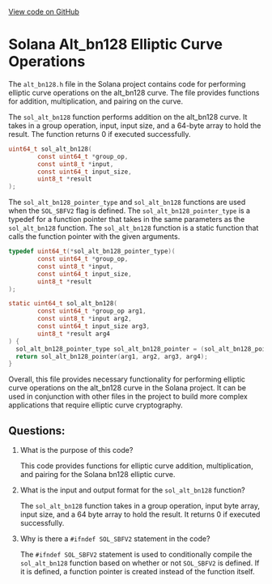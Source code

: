 [View code on GitHub](https://github.com/solana-labs/solana/blob/master/sdk/bpf/c/inc/sol/alt_bn128.h)

# Solana Alt_bn128 Elliptic Curve Operations

The `alt_bn128.h` file in the Solana project contains code for performing elliptic curve operations on the alt_bn128 curve. The file provides functions for addition, multiplication, and pairing on the curve.

The `sol_alt_bn128` function performs addition on the alt_bn128 curve. It takes in a group operation, input, input size, and a 64-byte array to hold the result. The function returns 0 if executed successfully. 

```c
uint64_t sol_alt_bn128(
        const uint64_t *group_op,
        const uint8_t *input,
        const uint64_t input_size,
        uint8_t *result
);
```

The `sol_alt_bn128_pointer_type` and `sol_alt_bn128` functions are used when the `SOL_SBFV2` flag is defined. The `sol_alt_bn128_pointer_type` is a typedef for a function pointer that takes in the same parameters as the `sol_alt_bn128` function. The `sol_alt_bn128` function is a static function that calls the function pointer with the given arguments.

```c
typedef uint64_t(*sol_alt_bn128_pointer_type)(
        const uint64_t *group_op,
        const uint8_t *input,
        const uint64_t input_size,
        uint8_t *result
);

static uint64_t sol_alt_bn128(
        const uint64_t *group_op arg1,
        const uint8_t *input arg2,
        const uint64_t input_size arg3,
        uint8_t *result arg4
) {
  sol_alt_bn128_pointer_type sol_alt_bn128_pointer = (sol_alt_bn128_pointer_type) 2551807235;
  return sol_alt_bn128_pointer(arg1, arg2, arg3, arg4);
}
```

Overall, this file provides necessary functionality for performing elliptic curve operations on the alt_bn128 curve in the Solana project. It can be used in conjunction with other files in the project to build more complex applications that require elliptic curve cryptography.
## Questions: 
 1. What is the purpose of this code?
    
    This code provides functions for elliptic curve addition, multiplication, and pairing for the Solana bn128 elliptic curve.

2. What is the input and output format for the `sol_alt_bn128` function?
    
    The `sol_alt_bn128` function takes in a group operation, input byte array, input size, and a 64 byte array to hold the result. It returns 0 if executed successfully.

3. Why is there a `#ifndef SOL_SBFV2` statement in the code?
    
    The `#ifndef SOL_SBFV2` statement is used to conditionally compile the `sol_alt_bn128` function based on whether or not `SOL_SBFV2` is defined. If it is defined, a function pointer is created instead of the function itself.